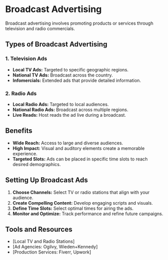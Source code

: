 # Broadcast Advertising

Broadcast advertising involves promoting products or services through television and radio commercials.

## Types of Broadcast Advertising

### 1. Television Ads
- **Local TV Ads:** Targeted to specific geographic regions.
- **National TV Ads:** Broadcast across the country.
- **Infomercials:** Extended ads that provide detailed information.

### 2. Radio Ads
- **Local Radio Ads:** Targeted to local audiences.
- **National Radio Ads:** Broadcast across multiple regions.
- **Live Reads:** Host reads the ad live during a broadcast.

## Benefits
- **Wide Reach:** Access to large and diverse audiences.
- **High Impact:** Visual and auditory elements create a memorable experience.
- **Targeted Slots:** Ads can be placed in specific time slots to reach desired demographics.

## Setting Up Broadcast Ads
1. **Choose Channels:** Select TV or radio stations that align with your audience.
2. **Create Compelling Content:** Develop engaging scripts and visuals.
3. **Define Time Slots:** Select optimal times for airing the ads.
4. **Monitor and Optimize:** Track performance and refine future campaigns.

## Tools and Resources
- [Local TV and Radio Stations]
- [Ad Agencies: Ogilvy, Wieden+Kennedy]
- [Production Services: Fiverr, Upwork]

